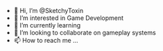 - 👋 Hi, I’m @SketchyToxin
- 👀 I’m interested in Game Development
- 🌱 I’m currently learning 
- 💞️ I’m looking to collaborate on gameplay systems
- 📫 How to reach me ...

<!---
SketchyToxin/SketchyToxin is a ✨ special ✨ repository because its `README.md` (this file) appears on your GitHub profile.
You can click the Preview link to take a look at your changes.
--->
